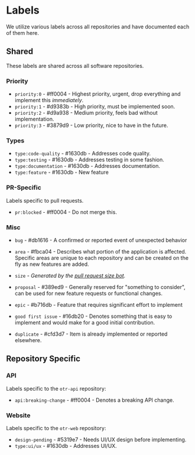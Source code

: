 # Labels

We utilize various labels across all repositories and have documented each of them here.

## Shared

These labels are shared across all software repositories.

### Priority

* `priority:0` - #ff0004 - Highest priority, urgent, drop everything and implement this *immediately*.
* `priority:1` - #d9383b - High priority, must be implemented soon.
* `priority:2` - #d9a938 - Medium priority, feels bad without implementation.
* `priority:3` - #3879d9 - Low priority, nice to have in the future.

### Types

* `type:code-quality` - #1630db - Addresses code quality.
* `type:testing` - #1630db - Addresses testing in some fashion.
* `type:documentation` - #1630db - Addresses documentation.
* `type:feature` - #1630db - New feature

### PR-Specific

Labels specific to pull requests.

* `pr:blocked` - #ff0004 - Do not merge this.

### Misc

* `bug` - #db1616 - A confirmed or reported event of unexpected behavior

* `area` - #fbca04 - Describes what portion of the application is affected. Specific areas are unique to each repository and can be created on the fly as new features are added.
* `size` - *Generated by the [pull request size bot](https://github.com/marketplace/pull-request-size).*
* `proposal` - #389ed9 - Generally reserved for "something to consider", can be used for new feature requests or functional changes.
* `epic` - #b716db - Feature that requires significant effort to implement
* `good first issue` - #16db20 - Denotes something that is easy to implement and would make for a good initial contribution.
* `duplicate` - #cfd3d7 - Item is already implemented or reported elsewhere.

## Repository Specific

### API

Labels specific to the `otr-api` repository:

* `api:breaking-change` - #ff0004 - Denotes a breaking API change.

### Website

Labels specific to the `otr-web` repository:

* `design-pending` - #5319e7 - Needs UI/UX design before implementing.
* `type:ui/ux` - #1630db - Addresses UI/UX.
